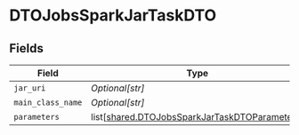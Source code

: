 # DTOJobsSparkJarTaskDTO


## Fields

| Field                                                                                                        | Type                                                                                                         | Required                                                                                                     | Description                                                                                                  |
| ------------------------------------------------------------------------------------------------------------ | ------------------------------------------------------------------------------------------------------------ | ------------------------------------------------------------------------------------------------------------ | ------------------------------------------------------------------------------------------------------------ |
| `jar_uri`                                                                                                    | *Optional[str]*                                                                                              | :heavy_minus_sign:                                                                                           | N/A                                                                                                          |
| `main_class_name`                                                                                            | *Optional[str]*                                                                                              | :heavy_minus_sign:                                                                                           | N/A                                                                                                          |
| `parameters`                                                                                                 | list[[shared.DTOJobsSparkJarTaskDTOParameters](undefined/models/shared/dtojobssparkjartaskdtoparameters.md)] | :heavy_minus_sign:                                                                                           | N/A                                                                                                          |